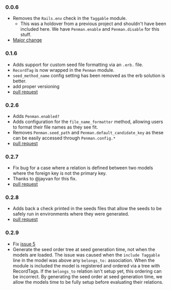 ### 0.0.6
- Removes the `Rails.env` check in the `Taggable` module.
  - This was a holdover from a previous project and shouldn't have been included here. We have `Penman.enable` and `Penman.disable` for this stuff.
- [Major change](https://github.com/uken/penman/commit/208f0c92d68a5496cb3bbe3e30abe2734e44580f)

### 0.1.6
- Adds support for custom seed file formatting via an `.erb.` file.
- `RecordTag` is now wrapped in the `Penman` module.
- `seed_method_name` config setting has been removed as the erb solution is better.
- add proper versioning
- [pull request](https://github.com/uken/penman/pull/1)

### 0.2.6
- Adds `Penman.enabled?`
- Adds configuration for the `file_name_formatter` method, allowing users to format their file names as they see fit.
- Removes `Penman.seed_path` and `Penman.default_candidate_key` as these can be easily accessed through `Penman.config.*`
- [pull request](https://github.com/uken/penman/pull/2)

### 0.2.7
- Fix bug for a case where a relation is defined between two models where the foreign key is not the primary key.
- Thanks to @jayvan for this fix.
- [pull request](https://github.com/uken/penman/pull/3)

### 0.2.8
- Adds back a check printed in the seeds files that allow the seeds to be safely run in environments where they were generated.
- [pull request](https://github.com/uken/penman/pull/4)

### 0.2.9
- Fix [issue 5](https://github.com/uken/penman/issues/5)
- Generate the seed order tree at seed generation time, not when the models are loaded. The issue was caused when the `include Taggable` line in the model was above any `belongs_to:` association. When the module is included the model is registered and ordered via a tree with RecordTags. If the `belongs_to` relation isn't setup yet, this ordering can be incorrect. By generating the seed order at seed generation time, we allow the models time to be fully setup before evaluating their relations.
